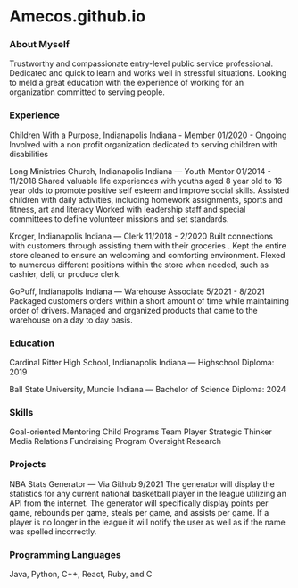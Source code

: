 # Amecos.github.io

### About Myself

Trustworthy and compassionate entry-level public service professional. Dedicated and quick to learn and works well in stressful situations. Looking to meld a great education with the experience of working for an organization committed to serving people. 

### Experience 

Children With a Purpose, Indianapolis Indiana - Member
01/2020 - Ongoing
Involved with a non profit organization dedicated to serving children with disabilities 

Long Ministries Church, Indianapolis Indiana — Youth Mentor
01/2014 - 11/2018
Shared valuable life experiences with youths aged 8 year old to 16 year olds to promote positive self esteem and improve social skills.
Assisted children with daily activities, including homework assignments, sports and fitness, art and literacy
Worked with leadership staff and special committees to define volunteer missions and set standards.

Kroger, Indianapolis Indiana — Clerk
11/2018 - 2/2020
Built connections with customers through assisting them with their groceries .
Kept the entire store cleaned to ensure an welcoming and comforting environment. 
Flexed to numerous different positions within the store when needed, such as cashier, deli, or produce clerk.

GoPuff, Indianapolis Indiana — Warehouse Associate
5/2021 - 8/2021
Packaged customers orders within a short amount of time while maintaining order of drivers.
Managed and organized products that came to the warehouse on a day to day basis.

### Education

Cardinal Ritter High School, Indianapolis Indiana — 
Highschool Diploma: 2019

Ball State University, Muncie Indiana —
Bachelor of Science Diploma: 2024

### Skills

Goal-oriented
Mentoring
Child Programs
Team Player
Strategic Thinker
Media Relations
Fundraising 
Program Oversight
 Research

### Projects

 NBA Stats Generator — Via Github
9/2021
The generator will display the statistics for any current national basketball  player in the league utilizing an API from the internet.
The generator will specifically display points per game, rebounds per game, steals per game, and assists per game.
If a player is no longer in the league it will notify the user as well as if the name was spelled incorrectly.

### Programming Languages
Java, Python, C++, React, Ruby, and C






